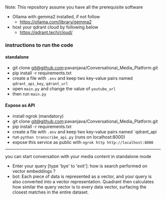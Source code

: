
Note: This repository assume you have all the prerequisite software
- Ollama with gemma2 installed, if not follow
  - https://ollama.com/library/gemma2
- host your qdrant cloud by following below
  - https://qdrant.tech/cloud/

### instructions to run the code
#### standalone
- git clone git@github.com:pavanjava/Conversational_Media_Platform.git
- pip install -r requirements.txt
- create a file with `.env` and keep two key-value pairs named `qdrant_api_key`, `qdrant_url`
- open `main.py` and change the value of `youtube_url`
- then run `main.py`
#### Expose as API
- install ngrok (mandatory)
- git clone git@github.com:pavanjava/Conversational_Media_Platform.git
- pip install -r requirements.txt
- create a file with `.env` and keep two key-value pairs named `qdrant_api
- run `python transcribe_api.py` (runs on localhost:8000)
- expose this service as public with `ngrok http http://localhost:8000`
------

you can start conversation with your media content in standalone mode

- Enter your query [type 'bye' to 'exit']: how is search performed on vector embeddings ?
- bot: Each piece of data is represented as a vector, and your query is also converted into a vector representation. Quadrant then calculates how similar the query vector is to every data vector, surfacing the closest matches in the entire dataset.